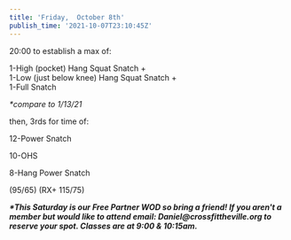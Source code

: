 ```yaml
---
title: 'Friday,  October 8th'
publish_time: '2021-10-07T23:10:45Z'
---
```


20:00 to establish a max of:

1-High (pocket) Hang Squat Snatch +\
1-Low (just below knee) Hang Squat Snatch +\
1-Full Snatch

*\*compare to 1/13/21*

then, 3rds for time of:

12-Power Snatch

10-OHS

8-Hang Power Snatch

(95/65) (RX+ 115/75)

***\*This Saturday is our Free Partner WOD so bring a friend! If you
aren't a member but would like to attend email:
Daniel\@crossfittheville.org to reserve your spot. Classes are at 9:00 &
10:15am.***
